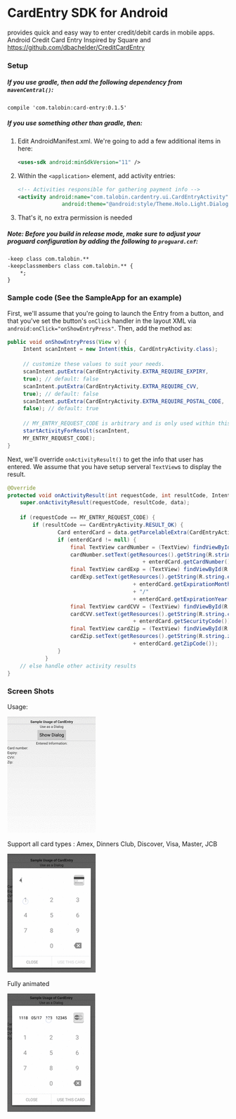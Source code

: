 CardEntry SDK for Android
========================
provides quick and easy way to enter credit/debit cards  in mobile apps.
Android Credit Card Entry
Inspired by Square and https://github.com/dbachelder/CreditCardEntry


### Setup


##### If you use gradle, then add the following dependency from `mavenCentral()`:

```
compile 'com.talobin:card-entry:0.1.5'
```

##### If you use something other than gradle, then:

1. Edit AndroidManifest.xml. We're going to add a few additional items in here:

    ```xml
    <uses-sdk android:minSdkVersion="11" />
    ```

2. Within the `<application>` element, add activity entries:

    ```xml
    <!-- Activities responsible for gathering payment info -->
    <activity android:name="com.talobin.cardentry.ui.CardEntryActivity"
                  android:theme="@android:style/Theme.Holo.Light.Dialog.NoActionBar.MinWidth"/>
    ```
3. That's it, no extra permission is needed

##### Note: Before you build in release mode, make sure to adjust your proguard configuration by adding the following to `proguard.cnf`:

```
-keep class com.talobin.**
-keepclassmembers class com.talobin.** {
    *;
}
```

### Sample code  (See the SampleApp for an example)

First, we'll assume that you're going to launch the Entry from a button,
and that you've set the button's `onClick` handler in the layout XML via `android:onClick="onShowEntryPress"`.
Then, add the method as:

```java
public void onShowEntryPress(View v) {
     Intent scanIntent = new Intent(this, CardEntryActivity.class);
     
     // customize these values to suit your needs.
     scanIntent.putExtra(CardEntryActivity.EXTRA_REQUIRE_EXPIRY,
     true); // default: false
     scanIntent.putExtra(CardEntryActivity.EXTRA_REQUIRE_CVV,
     true); // default: false
     scanIntent.putExtra(CardEntryActivity.EXTRA_REQUIRE_POSTAL_CODE,
     false); // default: true

     // MY_ENTRY_REQUEST_CODE is arbitrary and is only used within this activity.
     startActivityForResult(scanIntent,
     MY_ENTRY_REQUEST_CODE);
}
```

Next, we'll override `onActivityResult()` to get the info that user has entered.
We assume that you have setup serveral `TextView`s to display the result.

```java
@Override
protected void onActivityResult(int requestCode, int resultCode, Intent data) {
    super.onActivityResult(requestCode, resultCode, data);

    if (requestCode == MY_ENTRY_REQUEST_CODE) {
        if (resultCode == CardEntryActivity.RESULT_OK) {
                Card enterdCard = data.getParcelableExtra(CardEntryActivity.EXTRA_CARD_INFO);
                if (enterdCard != null) {
                    final TextView cardNumber = (TextView) findViewById(R.id.Txt_card_number);
                    cardNumber.setText(getResources().getString(R.string.card_number_result)
                                           + enterdCard.getCardNumber());
                    final TextView cardExp = (TextView) findViewById(R.id.Txt_card_expiry);
                    cardExp.setText(getResources().getString(R.string.expiry_result)
                                        + enterdCard.getExpirationMonth()
                                        + "/"
                                        + enterdCard.getExpirationYear());
                    final TextView cardCVV = (TextView) findViewById(R.id.Txt_card_cvv);
                    cardCVV.setText(getResources().getString(R.string.cvv_result)
                                        + enterdCard.getSecurityCode());
                    final TextView cardZip = (TextView) findViewById(R.id.Txt_card_zip);
                    cardZip.setText(getResources().getString(R.string.zip_result)
                                        + enterdCard.getZipCode());
                }
            }
    // else handle other activity results
}
```
### Screen Shots
 Usage:

<img src="https://github.com/talobin/cardentry/blob/master/SampleApp/raw/1.gif" width=201>

 Support all card types : Amex, Dinners Club, Discover, Visa, Master, JCB

<img src="https://github.com/talobin/cardentry/blob/master/SampleApp/raw/2.gif" width=201>

 Fully animated

<img src="https://github.com/talobin/cardentry/blob/master/SampleApp/raw/3.gif" width=200>


